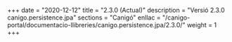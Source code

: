 +++
date        = "2020-12-12"
title       = "2.3.0 (Actual)"
description = "Versió 2.3.0 canigo.persistence.jpa"
sections    = "Canigó"
enllac		= "/canigo-portal/documentacio-llibreries/canigo.persistence.jpa/2.3.0/"
weight		= 1
+++
